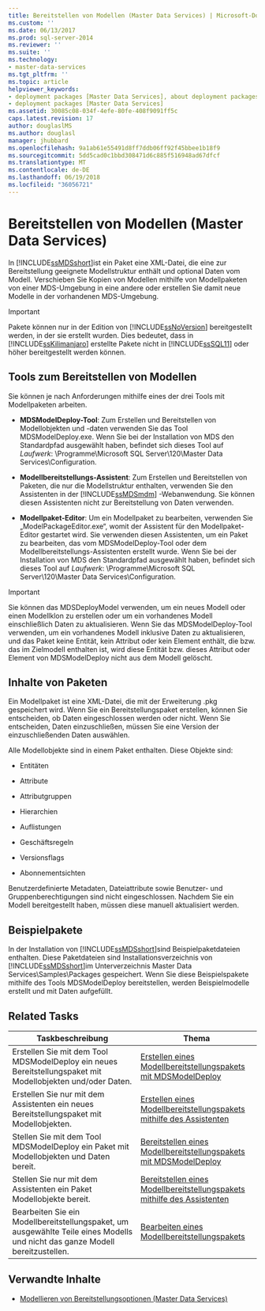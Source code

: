 ```yaml
---
title: Bereitstellen von Modellen (Master Data Services) | Microsoft-Dokumentation
ms.custom: ''
ms.date: 06/13/2017
ms.prod: sql-server-2014
ms.reviewer: ''
ms.suite: ''
ms.technology:
- master-data-services
ms.tgt_pltfrm: ''
ms.topic: article
helpviewer_keywords:
- deployment packages [Master Data Services], about deployment packages
- deployment packages [Master Data Services]
ms.assetid: 30085c08-034f-4efe-80fe-408f9091ff5c
caps.latest.revision: 17
author: douglaslMS
ms.author: douglasl
manager: jhubbard
ms.openlocfilehash: 9a1ab61e55491d8ff7ddb06ff92f45bbee1b18f9
ms.sourcegitcommit: 5dd5cad0c1bbd308471d6c885f516948ad67dfcf
ms.translationtype: MT
ms.contentlocale: de-DE
ms.lasthandoff: 06/19/2018
ms.locfileid: "36056721"
---
```

# <a name="deploying-models-master-data-services"></a>Bereitstellen von Modellen (Master Data Services)
  In [!INCLUDE[ssMDSshort](../includes/ssmdsshort-md.md)]ist ein Paket eine XML-Datei, die eine zur Bereitstellung geeignete Modellstruktur enthält und optional Daten vom Modell. Verschieben Sie Kopien von Modellen mithilfe von Modellpaketen von einer MDS-Umgebung in eine andere oder erstellen Sie damit neue Modelle in der vorhandenen MDS-Umgebung.  
  
> [!IMPORTANT]  
>  Pakete können nur in der Edition von [!INCLUDE[ssNoVersion](../includes/ssnoversion-md.md)] bereitgestellt werden, in der sie erstellt wurden. Dies bedeutet, dass in [!INCLUDE[ssKilimanjaro](../includes/sskilimanjaro-md.md)] erstellte Pakete nicht in [!INCLUDE[ssSQL11](../includes/sssql11-md.md)] oder höher bereitgestellt werden können.  
  
## <a name="tools-for-deploying-models"></a>Tools zum Bereitstellen von Modellen  
 Sie können je nach Anforderungen mithilfe eines der drei Tools mit Modellpaketen arbeiten.  
  
-   **MDSModelDeploy-Tool**: Zum Erstellen und Bereitstellen von Modellobjekten und -daten verwenden Sie das Tool MDSModelDeploy.exe. Wenn Sie bei der Installation von MDS den Standardpfad ausgewählt haben, befindet sich dieses Tool auf *Laufwerk*: \Programme\Microsoft SQL Server\120\Master Data Services\Configuration.  
  
-   **Modellbereitstellungs-Assistent**: Zum Erstellen und Bereitstellen von Paketen, die nur die Modellstruktur enthalten, verwenden Sie den Assistenten in der [!INCLUDE[ssMDSmdm](../includes/ssmdsmdm-md.md)] -Webanwendung. Sie können diesen Assistenten nicht zur Bereitstellung von Daten verwenden.  
  
-   **Modellpaket-Editor**: Um ein Modellpaket zu bearbeiten, verwenden Sie „ModelPackageEditor.exe“, womit der Assistent für den Modellpaket-Editor gestartet wird. Sie verwenden diesen Assistenten, um ein Paket zu bearbeiten, das vom MDSModelDeploy-Tool oder dem Modellbereitstellungs-Assistenten erstellt wurde. Wenn Sie bei der Installation von MDS den Standardpfad ausgewählt haben, befindet sich dieses Tool auf *Laufwerk*: \Programme\Microsoft SQL Server\120\Master Data Services\Configuration.  
  
> [!IMPORTANT]  
>  Sie können das MDSDeployModel verwenden, um ein neues Modell oder einen Modellklon zu erstellen oder um ein vorhandenes Modell einschließlich Daten zu aktualisieren. Wenn Sie das MDSModelDeploy-Tool verwenden, um ein vorhandenes Modell inklusive Daten zu aktualisieren, und das Paket keine Entität, kein Attribut oder kein Element enthält, die bzw. das im Zielmodell enthalten ist, wird diese Entität bzw. dieses Attribut oder Element von MDSModelDeploy nicht aus dem Modell gelöscht.  
  
## <a name="what-packages-contain"></a>Inhalte von Paketen  
 Ein Modellpaket ist eine XML-Datei, die mit der Erweiterung .pkg gespeichert wird. Wenn Sie ein Bereitstellungspaket erstellen, können Sie entscheiden, ob Daten eingeschlossen werden oder nicht. Wenn Sie entscheiden, Daten einzuschließen, müssen Sie eine Version der einzuschließenden Daten auswählen.  
  
 Alle Modellobjekte sind in einem Paket enthalten. Diese Objekte sind:  
  
-   Entitäten  
  
-   Attribute  
  
-   Attributgruppen  
  
-   Hierarchien  
  
-   Auflistungen  
  
-   Geschäftsregeln  
  
-   Versionsflags  
  
-   Abonnementsichten  
  
 Benutzerdefinierte Metadaten, Dateiattribute sowie Benutzer- und Gruppenberechtigungen sind nicht eingeschlossen. Nachdem Sie ein Modell bereitgestellt haben, müssen diese manuell aktualisiert werden.  
  
## <a name="sample-packages"></a>Beispielpakete  
 In der Installation von [!INCLUDE[ssMDSshort](../includes/ssmdsshort-md.md)]sind Beispielpaketdateien enthalten. Diese Paketdateien sind Installationsverzeichnis von [!INCLUDE[ssMDSshort](../includes/ssmdsshort-md.md)]im Unterverzeichnis Master Data Services\Samples\Packages gespeichert. Wenn Sie diese Beispielspakete mithilfe des Tools MDSModelDeploy bereitstellen, werden Beispielmodelle erstellt und mit Daten aufgefüllt.  
  
## <a name="related-tasks"></a>Related Tasks  
  
|Taskbeschreibung|Thema|  
|----------------------|-----------|  
|Erstellen Sie mit dem Tool MDSModelDeploy ein neues Bereitstellungspaket mit Modellobjekten und/oder Daten.|[Erstellen eines Modellbereitstellungspakets mit MDSModelDeploy](../../2014/master-data-services/create-a-model-deployment-package-by-using-mdsmodeldeploy.md)|  
|Erstellen Sie nur mit dem Assistenten ein neues Bereitstellungspaket mit Modellobjekten.|[Erstellen eines Modellbereitstellungspakets mithilfe des Assistenten](../../2014/master-data-services/create-a-model-deployment-package-by-using-the-wizard.md)|  
|Stellen Sie mit dem Tool MDSModelDeploy ein Paket mit Modellobjekten und Daten bereit.|[Bereitstellen eines Modellbereitstellungspakets mit MDSModelDeploy](../../2014/master-data-services/deploy-a-model-deployment-package-by-using-mdsmodeldeploy.md)|  
|Stellen Sie nur mit dem Assistenten ein Paket Modellobjekte bereit.|[Bereitstellen eines Modellbereitstellungspakets mithilfe des Assistenten](../../2014/master-data-services/deploy-a-model-deployment-package-by-using-the-wizard.md)|  
|Bearbeiten Sie ein Modellbereitstellungspaket, um ausgewählte Teile eines Modells und nicht das ganze Modell bereitzustellen.|[Bearbeiten eines Modellbereitstellungspakets](../../2014/master-data-services/edit-a-model-deployment-package.md)|  
  
## <a name="related-content"></a>Verwandte Inhalte  
  
-   [Modellieren von Bereitstellungsoptionen &#40;Master Data Services&#41;](model-deployment-options-master-data-services.md)  
  
  